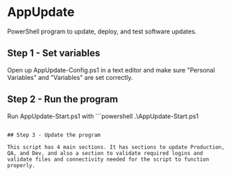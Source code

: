 # AppUpdate

PowerShell program to update, deploy, and test software updates.

## Step 1 - Set variables

Open up AppUpdate-Config.ps1 in a text editor and make sure "Personal Variables" and "Variables" are set correctly.

## Step 2 - Run the program

Run AppUpdate-Start.ps1 with ```powershell
.\AppUpdate-Start.ps1
```

## Step 3 - Update the program

This script has 4 main sections. It has sections to update Production, QA, and Dev, and also a section to validate required logins and validate files and connectivity needed for the script to function properly.

